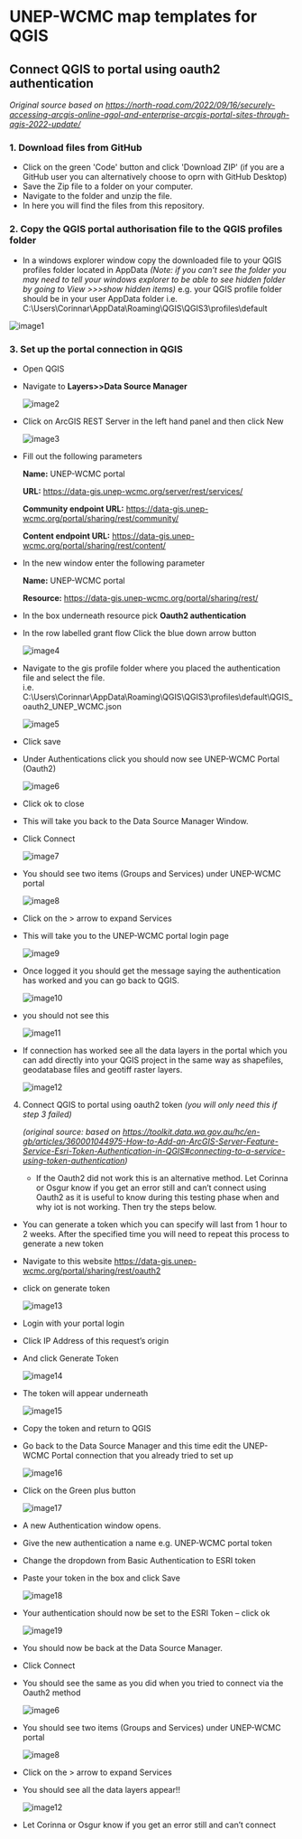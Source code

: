# UNEP-WCMC map templates for QGIS

## Connect QGIS to portal using oauth2 authentication

*Original source based on https://north-road.com/2022/09/16/securely-accessing-arcgis-online-agol-and-enterprise-arcgis-portal-sites-through-qgis-2022-update/*

### 1. Download files from GitHub

 - Click on the green 'Code' button and click 'Download ZIP' (if you are a GitHub user you can alternatively choose to oprn with GitHub Desktop)
- Save the Zip file to a folder on your computer. 
- Navigate to the folder and unzip the file.
- In here you will find the files from this repository.

### 2. Copy the QGIS portal authorisation file to the QGIS profiles folder
- In a windows explorer window copy the downloaded file to your QGIS profiles folder located in AppData
*(Note: if you can’t see the folder you may need to tell your windows explorer to be able to see hidden folder by going to View >>>show hidden items)*
e.g. your QGIS profile folder should be in your user AppData folder i.e.  C:\Users\Corinnar\AppData\Roaming\QGIS\QGIS3\profiles\default

![image1](media/image1.png)

### 3. Set up the portal connection in QGIS

- Open QGIS
- Navigate to **Layers>>Data Source Manager**

   ![image2](media/image2.png)

 - Click on ArcGIS REST Server in the left hand panel and then click New

   ![image3](media/image3.png)  
  
- Fill out the following parameters
  
  **Name:** UNEP-WCMC portal
  
  **URL:** https://data-gis.unep-wcmc.org/server/rest/services/

  **Community endpoint URL:** https://data-gis.unep-wcmc.org/portal/sharing/rest/community/

  **Content endpoint URL:** https://data-gis.unep-wcmc.org/portal/sharing/rest/content/

- In the new window enter the following parameter
  
  **Name:** UNEP-WCMC portal

  **Resource:** https://data-gis.unep-wcmc.org/portal/sharing/rest/

- In the box underneath resource pick **Oauth2 authentication**
  
- In the row labelled grant flow Click the blue down arrow button

  ![image4](media/image4.png)
  
- Navigate to the gis profile folder where you placed the authentication file and select the file.  
i.e. C:\Users\Corinnar\AppData\Roaming\QGIS\QGIS3\profiles\default\QGIS_oauth2_UNEP_WCMC.json

  ![image5](media/image5.png)

- Click save
  
- Under Authentications click you should now see UNEP-WCMC Portal (Oauth2)

    ![image6](media/image6.png)

- Click ok to close
- This will take you back to the Data Source Manager Window.
- Click Connect

   ![image7](media/image7.png)
  
- You should see two items (Groups and Services) under UNEP-WCMC portal

   ![image8](media/image8.png)

- Click on the  > arrow to expand Services
- This will take you to the UNEP-WCMC portal login page

   ![image9](media/image9.png)

- Once logged it you should get the message saying the authentication has worked and you can go back to QGIS.
  
   ![image10](media/image10.png)
  
- you should not see this
  
  ![image11](media/image11.png)
  
- If connection has worked see all the data layers in the portal which you can add directly into your QGIS project in the same way as shapefiles, geodatabase files and geotiff raster layers.

    ![image12](media/image12.png)

4. Connect QGIS to portal using oauth2 token
   *(you will only need this if step 3 failed)*

   *(original source: based on https://toolkit.data.wa.gov.au/hc/en-gb/articles/360001044975-How-to-Add-an-ArcGIS-Server-Feature-Service-Esri-Token-Authentication-in-QGIS#connecting-to-a-service-using-token-authentication)*

   - If the Oauth2 did not work this is an alternative method. Let Corinna or Osgur know if you get an error still and can’t connect using Oauth2 as it is useful to know during this testing phase when and why iot is not working. Then try the steps below. 

 - You can generate a token which you can specify will last from 1 hour to 2 weeks. After the specified time you will need to repeat this process to generate a new token
- Navigate to this website https://data-gis.unep-wcmc.org/portal/sharing/rest/oauth2
- click on generate token

    ![image13](media/image13.png)

- Login with your portal login
- Click IP Address of this request’s origin
- And click Generate Token

    ![image14](media/image14.png)

- The token will appear underneath

    ![image15](media/image15.png)  

- Copy the token and return to QGIS
- Go back to the Data Source Manager and this time edit the UNEP-WCMC Portal connection that you already tried to set up

    ![image16](media/image16.png)

- Click on the Green plus button

    ![image17](media/image17.png)

- A new Authentication window opens. 
- Give the new authentication a name e.g. UNEP-WCMC portal token
- Change the dropdown from Basic Authentication to ESRI token
- Paste your token in the box and click Save

    ![image18](media/image18.png)

- Your authentication should now be set to the ESRI Token – click ok

    ![image19](media/image19.png)

- You should now be back at the Data Source Manager.
- Click Connect
- You should see the same as you did when you tried to connect via the Oauth2 method

    ![image6](media/image6.png)
  
- You should see two items (Groups and Services) under UNEP-WCMC portal

    ![image8](media/image8.png)
  
- Click on the  > arrow to expand Services
- You should see all the data layers appear!!

    ![image12](media/image12.png)

- Let Corinna or Osgur know if you get an error still and can’t connect


